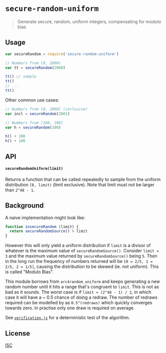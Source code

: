 # `secure-random-uniform`

> Generate secure, random, uniform integers, compensating for modulo bias

## Usage

```js
var secureRandom = require('secure-random-uniform')

// Numbers from [0, 2000)
var tt = secureRandom(2000)

tt() // sample
tt()
// ...
tt()
```

Other common use cases:

```js
// Numbers from [0, 2000] (inclusive)
var incl = secureRandom(2001)

// Numbers from [100, 200]
var h = secureRandom(100)

h() + 100
h() + 100

```

## API

#### `secureRandomUniform(limit)`
Returns a function that can be called repeatedly to sample from the uniform
distribution `[0, limit)` (limit exclusive). Note that limit must not be larger
than `2^48 - 1`.

## Background

A naive implementation might look like:

```js
function insecureRandom (limit) {
  return secureRandomSource() % limit
}
```

However this will only yield a uniform distribution if `limit` is a divisor
of whatever is the maximum value of `secureRandomSource()`. Consider `limit = 3`
and the maximum value returned by `secureRandomSource()` being `5`. Then in the
long run the frequency of numbers returned will be `[0 = 2/5, 1 = 2/5, 2 = 1/5]`,
causing the distribution to be skewed (ie. not uniform).
This is called "Modulo Bias".

This module borrows from `arc4random_uniform` and keeps generating a new random
number until it hits a range that's congruent to `limit`. This is not as bad as
it sounds. The worst case is if `limit ≈ (2^48 - 1) / 2`, in which case it will
have a ~ 0.5 chance of doing a redraw. The number of redraws required can be
modelled by as `0.5^(redraws)` which quickly converges towards zero. In practise
only one draw is required on average.

See [`verification.js`](verification.js) for a deterministic test of the algorithm.

## License

[ISC](LICENSE.md)
